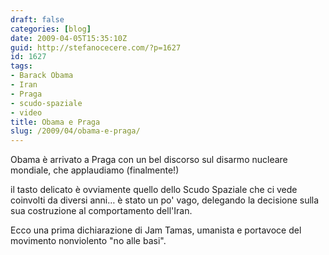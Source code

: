 ```yaml
---
draft: false
categories: [blog]
date: 2009-04-05T15:35:10Z
guid: http://stefanocecere.com/?p=1627
id: 1627
tags:
- Barack Obama
- Iran
- Praga
- scudo-spaziale
- video
title: Obama e Praga
slug: /2009/04/obama-e-praga/
---
```


Obama è arrivato a Praga con un bel discorso sul disarmo nucleare mondiale, che applaudiamo (finalmente!)
  
il tasto delicato è ovviamente quello dello Scudo Spaziale che ci vede coinvolti da diversi anni… è stato un po' vago, delegando la decisione sulla sua costruzione al comportamento dell'Iran.

Ecco una prima dichiarazione di Jam Tamas, umanista e portavoce del movimento nonviolento "no alle basi".